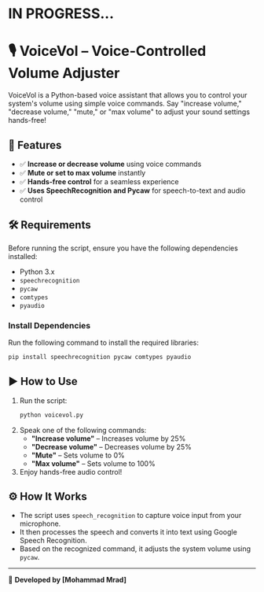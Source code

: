 # IN PROGRESS...
# 🎙 VoiceVol – Voice-Controlled Volume Adjuster

VoiceVol is a Python-based voice assistant that allows you to control your system's volume using simple voice commands. Say "increase volume," "decrease volume," "mute," or "max volume" to adjust your sound settings hands-free!

## 🚀 Features
- ✅ **Increase or decrease volume** using voice commands
- ✅ **Mute or set to max volume** instantly
- ✅ **Hands-free control** for a seamless experience
- ✅ **Uses SpeechRecognition and Pycaw** for speech-to-text and audio control

## 🛠 Requirements
Before running the script, ensure you have the following dependencies installed:

- Python 3.x
- `speechrecognition`
- `pycaw`
- `comtypes`
- `pyaudio`

### Install Dependencies
Run the following command to install the required libraries:
```bash
pip install speechrecognition pycaw comtypes pyaudio
```

## ▶️ How to Use
1. Run the script:
   ```bash
   python voicevol.py
   ```
2. Speak one of the following commands:
   - **"Increase volume"** – Increases volume by 25%
   - **"Decrease volume"** – Decreases volume by 25%
   - **"Mute"** – Sets volume to 0%
   - **"Max volume"** – Sets volume to 100%
3. Enjoy hands-free audio control!

## ⚙️ How It Works
- The script uses `speech_recognition` to capture voice input from your microphone.
- It then processes the speech and converts it into text using Google Speech Recognition.
- Based on the recognized command, it adjusts the system volume using `pycaw`.

---
🚀 **Developed by [Mohammad Mrad]**
